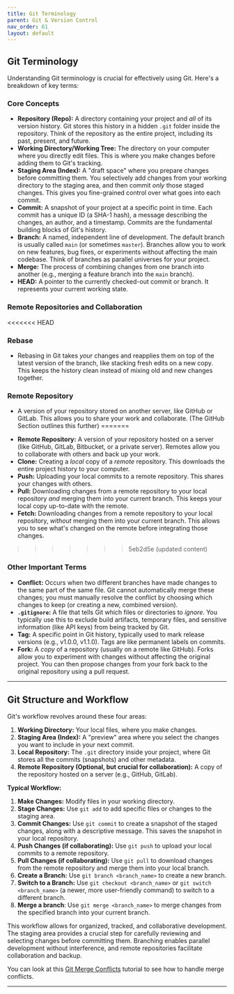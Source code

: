 ```yaml
---
title: Git Terminology
parent: Git & Version Control
nav_order: 61
layout: default
---
```


## Git Terminology

Understanding Git terminology is crucial for effectively using Git. Here's a breakdown of key terms:

### Core Concepts

*   **Repository (Repo):** A directory containing your project and *all* of its version history. Git stores this history in a hidden `.git` folder inside the repository. Think of the repository as the entire project, including its past, present, and future.
*   **Working Directory/Working Tree:** The directory on your computer where you directly edit files. This is where you make changes before adding them to Git's tracking.
*   **Staging Area (Index):** A "draft space" where you prepare changes before committing them. You selectively add changes from your working directory to the staging area, and then commit *only* those staged changes. This gives you fine-grained control over what goes into each commit.
*   **Commit:** A snapshot of your project at a specific point in time. Each commit has a unique ID (a SHA-1 hash), a message describing the changes, an author, and a timestamp. Commits are the fundamental building blocks of Git's history.
*   **Branch:** A named, independent line of development. The default branch is usually called `main` (or sometimes `master`). Branches allow you to work on new features, bug fixes, or experiments without affecting the main codebase. Think of branches as parallel universes for your project.
*   **Merge:** The process of combining changes from one branch into another (e.g., merging a feature branch into the `main` branch).
*   **HEAD:** A pointer to the currently checked-out commit or branch. It represents your current working state.

### Remote Repositories and Collaboration

<<<<<<< HEAD
### Rebase
- Rebasing in Git takes _your_ changes and reapplies them on top of the latest version of the branch, like stacking fresh edits on a new copy. This keeps the history clean instead of mixing old and new changes together.

### Remote Repository
- A version of your repository stored on another server, like GitHub or GitLab. This allows you to share your work and collaborate. (The GitHub Section outlines this further)
=======
*   **Remote Repository:** A version of your repository hosted on a server (like GitHub, GitLab, Bitbucket, or a private server). Remotes allow you to collaborate with others and back up your work.
*   **Clone:** Creating a *local* copy of a *remote* repository. This downloads the entire project history to your computer.
*   **Push:** Uploading your local commits to a remote repository. This shares your changes with others.
*   **Pull:** Downloading changes from a remote repository to your local repository *and* merging them into your current branch. This keeps your local copy up-to-date with the remote.
*   **Fetch:** Downloading changes from a remote repository to your local repository, *without* merging them into your current branch. This allows you to see what's changed on the remote before integrating those changes.
>>>>>>> 5eb2d5e (updated content)

### Other Important Terms

*   **Conflict:** Occurs when two different branches have made changes to the same part of the same file. Git cannot automatically merge these changes; you must manually resolve the conflict by choosing which changes to keep (or creating a new, combined version).
*   **`.gitignore`:** A file that tells Git which files or directories to *ignore*. You typically use this to exclude build artifacts, temporary files, and sensitive information (like API keys) from being tracked by Git.
*   **Tag:** A specific point in Git history, typically used to mark release versions (e.g., v1.0.0, v1.1.0). Tags are like permanent labels on commits.
*   **Fork:**  A *copy* of a repository (usually on a remote like GitHub). Forks allow you to experiment with changes without affecting the original project. You can then propose changes from your fork back to the original repository using a pull request.

---

## Git Structure and Workflow

Git's workflow revolves around these four areas:

1.  **Working Directory:** Your local files, where you make changes.
2.  **Staging Area (Index):** A "preview" area where you select the changes you want to include in your next commit.
3.  **Local Repository:** The `.git` directory inside your project, where Git stores all the commits (snapshots) and other metadata.
4.  **Remote Repository (Optional, but crucial for collaboration):** A copy of the repository hosted on a server (e.g., GitHub, GitLab).

**Typical Workflow:**

1.  **Make Changes:** Modify files in your working directory.
2.  **Stage Changes:** Use `git add` to add specific files or changes to the staging area.
3.  **Commit Changes:** Use `git commit` to create a snapshot of the staged changes, along with a descriptive message. This saves the snapshot in your local repository.
4.  **Push Changes (if collaborating):** Use `git push` to upload your local commits to a remote repository.
5.  **Pull Changes (if collaborating):** Use `git pull` to download changes from the remote repository and merge them into your local branch.
6.  **Create a Branch:** Use `git branch <branch_name>` to create a new branch.
7.  **Switch to a Branch:** Use `git checkout <branch_name>` or `git switch <branch_name>` (a newer, more user-friendly command) to switch to a different branch.
8. **Merge a branch**: Use `git merge <branch_name>` to merge changes from the specified branch into your current branch.

This workflow allows for organized, tracked, and collaborative development. The staging area provides a crucial step for carefully reviewing and selecting changes before committing them. Branching enables parallel development without interference, and remote repositories facilitate collaboration and backup.

You can look at this [Git Merge Conflicts](https://www.atlassian.com/git/tutorials/using-branches/merge-conflicts) tutorial to see how to handle merge conflicts.

---